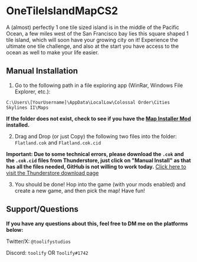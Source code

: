 # OneTileIslandMapCS2

A (almost) perfectly 1 one tile sized island is in the middle of the Pacific Ocean, a few miles west of the San Francisco bay lies this square shaped 1 tile island, which will soon have your growing city on it! Experience the ultimate one tile challenge, and also at the start you have access to the ocean as well to make your life easier.

## Manual Installation
1. Go to the following path in a file exploring app (WinRar, Windows File Explorer, etc.):

`C:\Users\[YourUsername]\AppData\LocalLow\Colossal Order\Cities Skylines II\Maps`

**If the folder does not exist, check to see if you have the [Map Installer Mod](https://thunderstore.io/c/cities-skylines-ii/p/Cities2Modding/MapInstaller/) installed.**

2. Drag and Drop (or just Copy) the following two files into the folder:
   `Flatland.cok` and `Flatland.cok.cid`

**Important: Due to some technical errors, please download the `.cok` and the `.cok.cid` files from Thunderstore, just click on "Manual Install" as that has all the files needed, GitHub is not willing to work today.**
[Click here to visit the Thunderstore download page](https://thunderstore.io/c/cities-skylines-ii/p/toolify/Flatland/)

3. You should be done! Hop into the game (with your mods enabled) and create a new game, and then pick the map! Have fun!

## Support/Questions

**If you have any questions about this, feel free to DM me on the platforms below:**

Twitter/X: `@toolifystudios`

Discord: `toolify` OR `Toolify#1742`


